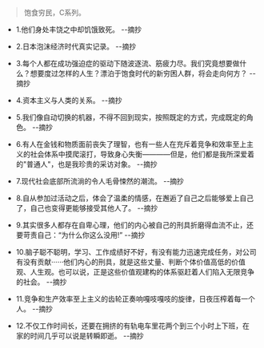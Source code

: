 >饱食穷民，C系列。

- 1.他们身处丰饶之中却饥饿致死。 --摘抄

- 2.日本泡沫经济时代真实记录。 --摘抄

- 3.每个人都在成功强迫症的驱动下随波逐流、筋疲力尽。我们究竟想要做什么？想要度过怎样的人生？漂泊于饱食时代的新穷困人群，将会走向何方？ --摘抄

- 4.资本主义与人类的关系。 --摘抄

- 5.我们像自动切换的机器，不得不回到现实，按照既定的方式，完成既定的角色。 --摘抄

- 6.有人在金钱和物质面前丧失了理智，也有一些人在充斥着竞争和效率至上主义的社会体系中摸爬滚打，导致身心失衡————但是，他们都是我所深爱着的"普通人"，也是我珍贵的采访对象。 --摘抄

- 7.现代社会底部所流淌的令人毛骨悚然的潮流。 --摘抄

- 8.自从参加过活动之后，体会了温柔的情感，在邂逅了自己之后能够爱上自己了，自己也变得更能够接受其他人了。 --摘抄

- 9.其实很多人都存在自卑心理，他们的内心被自己的刑具折磨得血流不止，还要苛责自己：“为什么你这么没用!” --摘抄

- 10.脑子聪不聪明，学习、工作成绩好不好，有没有能力迅速完成任务，对公司有没有贡献······他们内心的刑具，就是这些丈量、判断个体价值高低的价值观、人生观。也可以说，正是这些价值观建构的体系驱赶着人们陷入无限竞争的社会。 --摘抄

- 11.竞争和生产效率至上主义的齿轮正奏响嘎吱嘎吱的旋律，日夜压榨着每一个人。 --摘抄

- 12.不仅工作时间长，还要在拥挤的有轨电车里花两个到三个小时上下班，在家的时间几乎可以说是转瞬即逝。 --摘抄
